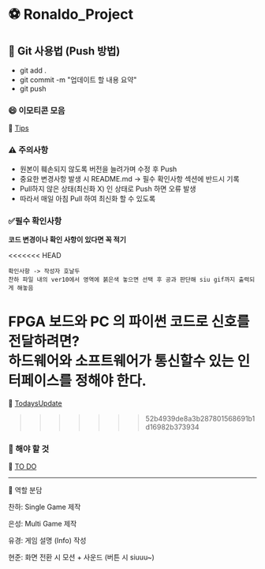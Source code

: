# ⚽ Ronaldo_Project  

## 📌 Git 사용법 (Push 방법)
- git add .
- git commit -m "업데이트 할 내용 요약"
- git push

### 😄 이모티콘 모음
🚀 [Tips](./Software/markdown.md)

### ⚠️ 주의사항
- 원본이 훼손되지 않도록 버전을 늘려가며 수정 후 Push
- 중요한 변경사항 발생 시 README.md → 필수 확인사항 섹션에 반드시 기록
- Pull하지 않은 상태(최신화 X) 인 상태로 Push 하면 오류 발생
- 따라서 매일 아침 Pull 하여 최신화 할 수 있도록
  
### ✅필수 확인사항
**코드 변경이나 확인 사항이 있다면 꼭 적기**

<<<<<<< HEAD
```
확인사항 -> 작성자 호날두
찬하 파일 내의 ver10에서 영역에 붉은색 놓으면 선택 후 공과 판단해 siu gif까지 출력되게 해놓음
```


FPGA 보드와 PC 의 파이썬 코드로 신호를 전달하려면?<br>
하드웨어와 소프트웨어가 통신할수 있는 인터페이스를 정해야 한다.
=======
🚀 [TodaysUpdate](./TodaysUpdate)
>>>>>>> 52b4939de8a3b287801568691b1d16982b373934

### 🎯 해야 할 것

🚀 [TO DO](./ToDoList)

---

👥 역할 분담

찬하: Single Game 제작

은성: Multi Game 제작

유경: 게임 설명 (Info) 작성

현준: 화면 전환 시 모션 + 사운드 (버튼 시 siuuu~)